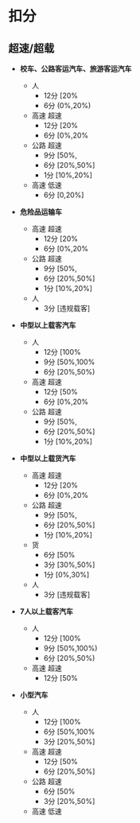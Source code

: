 # 扣分

## 超速/超载

- **校车、公路客运汽车、旅游客运汽车**
  - 人
    - 12分  [20%
    - 6分   (0%,20%)
  - 高速 超速
    - 12分  [20%
    - 6分   [0%,20%
  - 公路 超速
    - 9分   [50%, 
    - 6分   [20%,50%]
    - 1分   [10%,20%]
  - 高速 低速
    - 6分   [0,20%]

- **危险品运输车**
  - 高速 超速
    - 12分  [20%
    - 6分   [0%,20%
  - 公路 超速
    - 9分   [50%, 
    - 6分   [20%,50%]
    - 1分   [10%,20%]
  - 人
    - 3分   [违规载客]

- **中型以上载客汽车**
  - 人
    - 12分  [100%
    - 9分   [50%,100%
    - 6分   [20%,50%)
  - 高速 超速
    - 12分  [50%
    - 6分   [0%,20%
  - 公路 超速
    - 9分   [50%, 
    - 6分   [20%,50%]
    - 1分   [10%,20%]

- **中型以上载货汽车**
  - 高速 超速
    - 12分  [20%
    - 6分   [0%,20%
  - 公路 超速
    - 9分   [50%, 
    - 6分   [20%,50%]
    - 1分   [10%,20%]
  - 货
    - 6分   [50%
    - 3分   [30%,50%]
    - 1分   [0%,30%]
  - 人
    - 3分   [违规载客]

- **7人以上载客汽车**
  - 人
    - 12分  [100%
    - 9分   [50%,100%)
    - 6分   [20%,50%)
  - 高速 超速
    - 12分  [50%

- **小型汽车**
  - 人
    - 12分  [100%
    - 6分   [50%,100%
    - 3分   [20%,50%]
  - 高速 超速
    - 12分  [50%
    - 6分   [20%,50%]
  - 公路 超速
    - 6分   [50%
    - 3分   [20%,50%]
  - 高速 低速